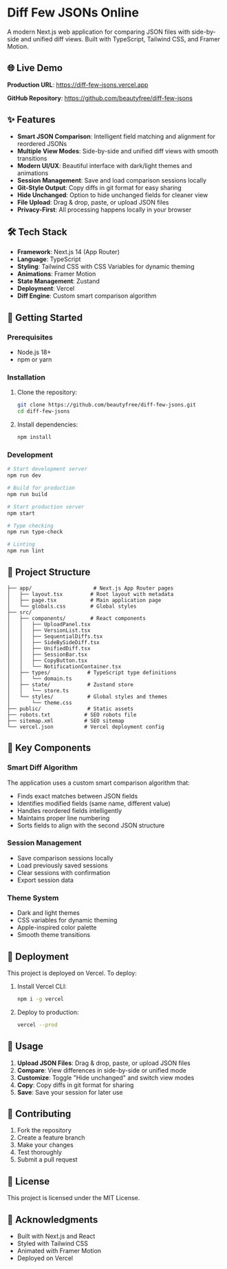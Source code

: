 # Diff Few JSONs Online

A modern Next.js web application for comparing JSON files with side-by-side and unified diff views. Built with TypeScript, Tailwind CSS, and Framer Motion.

## 🌐 Live Demo

**Production URL**: https://diff-few-jsons.vercel.app

**GitHub Repository**: https://github.com/beautyfree/diff-few-jsons

## ✨ Features

- **Smart JSON Comparison**: Intelligent field matching and alignment for reordered JSONs
- **Multiple View Modes**: Side-by-side and unified diff views with smooth transitions
- **Modern UI/UX**: Beautiful interface with dark/light themes and animations
- **Session Management**: Save and load comparison sessions locally
- **Git-Style Output**: Copy diffs in git format for easy sharing
- **Hide Unchanged**: Option to hide unchanged fields for cleaner view
- **File Upload**: Drag & drop, paste, or upload JSON files
- **Privacy-First**: All processing happens locally in your browser

## 🛠 Tech Stack

- **Framework**: Next.js 14 (App Router)
- **Language**: TypeScript
- **Styling**: Tailwind CSS with CSS Variables for dynamic theming
- **Animations**: Framer Motion
- **State Management**: Zustand
- **Deployment**: Vercel
- **Diff Engine**: Custom smart comparison algorithm

## 🚀 Getting Started

### Prerequisites

- Node.js 18+ 
- npm or yarn

### Installation

1. Clone the repository:
   ```bash
   git clone https://github.com/beautyfree/diff-few-jsons.git
   cd diff-few-jsons
   ```

2. Install dependencies:
   ```bash
   npm install
   ```

### Development

```bash
# Start development server
npm run dev

# Build for production
npm run build

# Start production server
npm start

# Type checking
npm run type-check

# Linting
npm run lint
```

## 📁 Project Structure

```
├── app/                    # Next.js App Router pages
│   ├── layout.tsx         # Root layout with metadata
│   ├── page.tsx           # Main application page
│   └── globals.css        # Global styles
├── src/
│   ├── components/        # React components
│   │   ├── UploadPanel.tsx
│   │   ├── VersionList.tsx
│   │   ├── SequentialDiffs.tsx
│   │   ├── SideBySideDiff.tsx
│   │   ├── UnifiedDiff.tsx
│   │   ├── SessionBar.tsx
│   │   ├── CopyButton.tsx
│   │   └── NotificationContainer.tsx
│   ├── types/            # TypeScript type definitions
│   │   └── domain.ts
│   ├── state/            # Zustand store
│   │   └── store.ts
│   └── styles/           # Global styles and themes
│       └── theme.css
├── public/               # Static assets
├── robots.txt           # SEO robots file
├── sitemap.xml          # SEO sitemap
└── vercel.json          # Vercel deployment config
```

## 🎯 Key Components

### Smart Diff Algorithm
The application uses a custom smart comparison algorithm that:
- Finds exact matches between JSON fields
- Identifies modified fields (same name, different value)
- Handles reordered fields intelligently
- Maintains proper line numbering
- Sorts fields to align with the second JSON structure

### Session Management
- Save comparison sessions locally
- Load previously saved sessions
- Clear sessions with confirmation
- Export session data

### Theme System
- Dark and light themes
- CSS variables for dynamic theming
- Apple-inspired color palette
- Smooth theme transitions

## 🚀 Deployment

This project is deployed on Vercel. To deploy:

1. Install Vercel CLI:
   ```bash
   npm i -g vercel
   ```

2. Deploy to production:
   ```bash
   vercel --prod
   ```

## 📝 Usage

1. **Upload JSON Files**: Drag & drop, paste, or upload JSON files
2. **Compare**: View differences in side-by-side or unified mode
3. **Customize**: Toggle "Hide unchanged" and switch view modes
4. **Copy**: Copy diffs in git format for sharing
5. **Save**: Save your session for later use

## 🤝 Contributing

1. Fork the repository
2. Create a feature branch
3. Make your changes
4. Test thoroughly
5. Submit a pull request

## 📄 License

This project is licensed under the MIT License.

## 🙏 Acknowledgments

- Built with Next.js and React
- Styled with Tailwind CSS
- Animated with Framer Motion
- Deployed on Vercel
